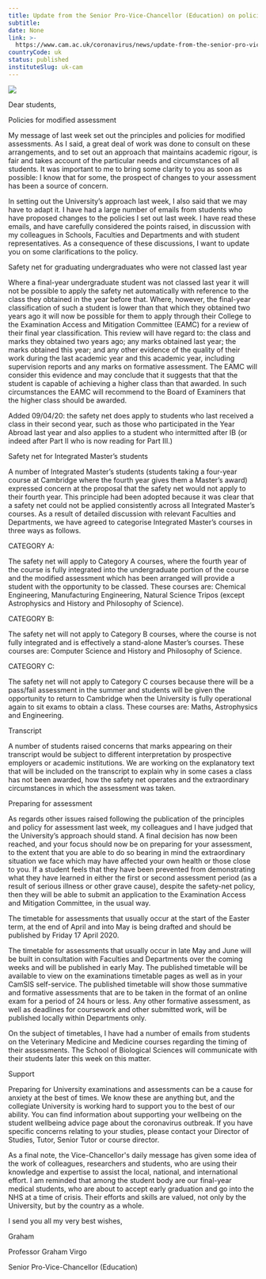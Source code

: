 ```yaml
---
title: Update from the Senior Pro-Vice-Chancellor (Education) on policies for modified assessment
subtitle: 
date: None
link: >-
  https://www.cam.ac.uk/coronavirus/news/update-from-the-senior-pro-vice-chancellor-education-on-policies-for-modified-assessment
countryCode: uk
status: published
instituteSlug: uk-cam
---
```

![](https://www.cam.ac.uk/sites/www.cam.ac.uk/files/favicon.ico)

Dear students,

Policies for modified assessment

My message of last week set out the principles and policies for modified assessments. As I said, a great deal of work was done to consult on these arrangements, and to set out an approach that maintains academic rigour, is fair and takes account of the particular needs and circumstances of all students. It was important to me to bring some clarity to you as soon as possible: I know that for some, the prospect of changes to your assessment has been a source of concern.

In setting out the University’s approach last week, I also said that we may have to adapt it. I have had a large number of emails from students who have proposed changes to the policies I set out last week. I have read these emails, and have carefully considered the points raised, in discussion with my colleagues in Schools, Faculties and Departments and with student representatives. As a consequence of these discussions, I want to update you on some clarifications to the policy.

Safety net for graduating undergraduates who were not classed last year

Where a final-year undergraduate student was not classed last year it will not be possible to apply the safety net automatically with reference to the class they obtained in the year before that. Where, however, the final-year classification of such a student is lower than that which they obtained two years ago it will now be possible for them to apply through their College to the Examination Access and Mitigation Committee (EAMC) for a review of their final year classification. This review will have regard to: the class and marks they obtained two years ago; any marks obtained last year; the marks obtained this year; and any other evidence of the quality of their work during the last academic year and this academic year, including supervision reports and any marks on formative assessment. The EAMC will consider this evidence and may conclude that it suggests that that the student is capable of achieving a higher class than that awarded. In such circumstances the EAMC will recommend to the Board of Examiners that the higher class should be awarded.

Added 09/04/20: the safety net does apply to students who last received a class in their second year, such as those who participated in the Year Abroad last year and also applies to a student who intermitted after IB (or indeed after Part II who is now reading for Part III.)

Safety net for Integrated Master’s students

A number of Integrated Master’s students (students taking a four-year course at Cambridge where the fourth year gives them a Master’s award) expressed concern at the proposal that the safety net would not apply to their fourth year. This principle had been adopted because it was clear that a safety net could not be applied consistently across all Integrated Master’s courses. As a result of detailed discussion with relevant Faculties and Departments, we have agreed to categorise Integrated Master’s courses in three ways as follows.

CATEGORY A:

The safety net will apply to Category A courses, where the fourth year of the course is fully integrated into the undergraduate portion of the course and the modified assessment which has been arranged will provide a student with the opportunity to be classed. These courses are: Chemical Engineering, Manufacturing Engineering, Natural Science Tripos (except Astrophysics and History and Philosophy of Science).

CATEGORY B:

The safety net will not apply to Category B courses, where the course is not fully integrated and is effectively a stand-alone Master’s courses. These courses are: Computer Science and History and Philosophy of Science.

CATEGORY C:

The safety net will not apply to Category C courses because there will be a pass/fail assessment in the summer and students will be given the opportunity to return to Cambridge when the University is fully operational again to sit exams to obtain a class. These courses are: Maths, Astrophysics and Engineering.

Transcript

A number of students raised concerns that marks appearing on their transcript would be subject to different interpretation by prospective employers or academic institutions. We are working on the explanatory text that will be included on the transcript to explain why in some cases a class has not been awarded, how the safety net operates and the extraordinary circumstances in which the assessment was taken.

Preparing for assessment

As regards other issues raised following the publication of the principles and policy for assessment last week, my colleagues and I have judged that the University’s approach should stand. A final decision has now been reached, and your focus should now be on preparing for your assessment, to the extent that you are able to do so bearing in mind the extraordinary situation we face which may have affected your own health or those close to you. If a student feels that they have been prevented from demonstrating what they have learned in either the first or second assessment period (as a result of serious illness or other grave cause), despite the safety-net policy, then they will be able to submit an application to the ​Examination Access and Mitigation Committee, in the usual way.

The timetable for assessments that usually occur at the start of the Easter term, at the end of April and into May is being drafted and should be published by Friday 17 April 2020.

The timetable for assessments that usually occur in late May and June will be built in consultation with Faculties and Departments over the coming weeks and will be published in early May. The published timetable will be available to view on the examinations timetable pages as well as in your CamSIS self-service. The published timetable will show those summative and formative assessments that are to be taken in the format of an online exam for a period of 24 hours or less. Any other formative assessment, as well as deadlines for coursework and other submitted work, will be published locally within Departments only.

On the subject of timetables, I have had a number of emails from students on the Veterinary Medicine and Medicine courses regarding the timing of their assessments. The School of Biological Sciences will communicate with their students later this week on this matter.

Support

Preparing for University examinations and assessments can be a cause for anxiety at the best of times. We know these are anything but, and the collegiate University is working hard to support you to the best of our ability. You can find information about supporting your wellbeing on the student wellbeing advice page about the coronavirus outbreak. If you have specific concerns relating to your studies, please contact your Director of Studies, Tutor, Senior Tutor or course director.

As a final note, the Vice-Chancellor's daily message has given some idea of the work of colleagues, researchers and students, who are using their knowledge and expertise to assist the local, national, and international effort. I am reminded that among the student body are our final-year medical students, who are about to accept early graduation and go into the NHS at a time of crisis. Their efforts and skills are valued, not only by the University, but by the country as a whole.

I send you all my very best wishes,

Graham

Professor Graham Virgo

Senior Pro-Vice-Chancellor (Education)
